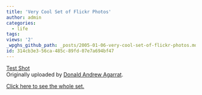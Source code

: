 ```yaml
---
title: 'Very Cool Set of Flickr Photos'
author: admin
categories:
  - life
tags: 
views: '2'
_wpghs_github_path: _posts/2005-01-06-very-cool-set-of-flickr-photos.md
id: 314cb3e3-56ca-485c-89fd-07e7a694bf47
---
```

<p><a href="http://www.flickr.com/photos/anzi/3030625/" title="photo sharing"><img src="http://photos1.flickr.com/3030625_cbf50795cc_m.jpg" alt="" /></a><br />
<a href="http://www.flickr.com/photos/anzi/3030625/">Test Shot</a><br />
Originally uploaded by <a href="http://www.flickr.com/people/anzi/">Donald Andrew Agarrat</a>.</p>
<p><a href="http://flickr.com/photos/anzi/sets/75845/">Click here to see the whole set.</a></p>
